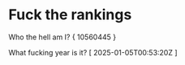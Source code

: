 # Fuck the rankings

Who the hell am I?
{ 10560445 }

What fucking year is it?
[ 2025-01-05T00:53:20Z ]
